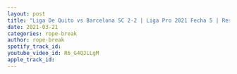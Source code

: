 ```yaml
---
layout: post
title: "Liga De Quito vs Barcelona SC 2-2 | Liga Pro 2021 Fecha 5 | Resumen Y Goles"
date: 2021-03-21
categories: rope-break
author: rope-break
spotify_track_id: 
youtube_video_id: R6_G4QJLLgM
apple_track_id: 
---
```

